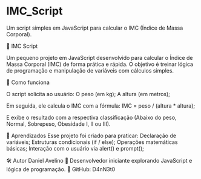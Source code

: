 # IMC_Script
Um script simples em JavaScript para calcular o IMC (Índice de Massa Corporal).

🧮 IMC Script

Um pequeno projeto em JavaScript desenvolvido para calcular o Índice de Massa Corporal (IMC) de forma prática e rápida.
O objetivo é treinar lógica de programação e manipulação de variáveis com cálculos simples.

🚀 Como funciona

O script solicita ao usuário:
  O peso (em kg);
  A altura (em metros);

Em seguida, ele calcula o IMC com a fórmula:
  IMC = peso / (altura * altura);

E exibe o resultado com a respectiva classificação (Abaixo do peso, Normal, Sobrepeso, Obesidade I, II ou III).

🧠 Aprendizados
  Esse projeto foi criado para praticar:
  Declaração de variáveis;
  Estruturas condicionais (if / else);
  Operações matemáticas básicas;
  Interação com o usuário via alert() e prompt();

🛠 Autor 
Daniel Avelino
📍 Desenvolvedor iniciante explorando JavaScript e lógica de programação.
🔗 GitHub: D4nN3t0
